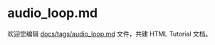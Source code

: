 audio_loop.md
===

欢迎您编辑 <a target="__blank" href="https://github.com/jaywcjlove/html-tutorial/blob/main/docs/tags/audio_loop.md">docs/tags/audio_loop.md</a> 文件，共建 HTML Tutorial 文档。